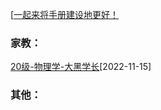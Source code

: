 [[一起来将手册建设地更好！](preface/Sharing_experience.md)
### 家教：

[20级-物理学-大黑学长](兼职工作篇/校外兼职/家教.md)[2022-11-15]

### 其他：